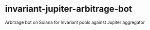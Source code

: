 # invariant-jupiter-arbitrage-bot
Arbitrage bot on Solana for Invariant pools against Jupiter aggregator

